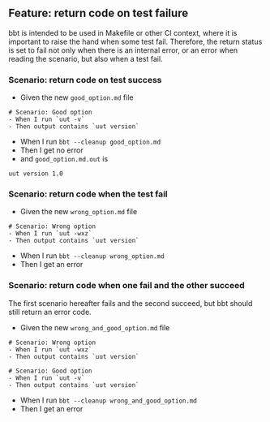 ## Feature: return code on test failure

bbt is intended to be used in Makefile or other CI context, where it is important to raise the hand when some test fail.
Therefore, the return status is set to fail not only when there is an internal error, or an error when reading the scenario, but also when a test fail.

### Scenario: return code on test success

- Given the new `good_option.md` file
```
# Scenario: Good option
- When I run `uut -v`
- Then output contains `uut version`
```

- When I run `bbt --cleanup good_option.md`
- Then I get no error 
- and `good_option.md.out` is 
```
uut version 1.0
```

### Scenario: return code when the test fail

- Given the new `wrong_option.md` file
```
# Scenario: Wrong option
- When I run `uut -wxz`
- Then output contains `uut version`
```

- When I run `bbt --cleanup wrong_option.md`
- Then I get an error

### Scenario: return code when one fail and the other succeed

The first scenario hereafter fails and the second succeed, but bbt should still return an error code.

- Given the new `wrong_and_good_option.md` file
```
# Scenario: Wrong option
- When I run `uut -wxz`
- Then output contains `uut version`

# Scenario: Good option
- When I run `uut -v`
- Then output contains `uut version`
```

- When I run `bbt --cleanup wrong_and_good_option.md`
- Then I get an error

